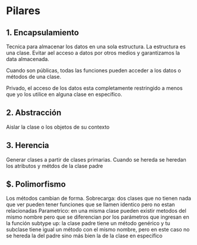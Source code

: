 # Pilares 

## 1. Encapsulamiento
Tecnica para almacenar los datos en una sola estructura. La estructura es una clase.
Evitar ael acceso a datos por otros medios y garantizamos la data almacenada. 

Cuando son públicas, todas las funciones pueden acceder a los datos o métodos de una clase. 

Privado, el acceso de los datos esta completamente restringido a menos que yo los utilice en alguna clase en específico. 

## 2. Abstracción
Aislar la clase o los objetos de su contexto

## 3. Herencia
Generar clases a partir de clases primarias. Cuando se hereda se heredan los atributos y métdos de la clase padre

## $. Polimorfismo
Los métodos cambian de forma. 
Sobrecarga:  dos clases que no tienen nada que ver pueden tener funciones que se llamen identico pero no estan relacionadas
Parametrico: en una misma clase pueden existir metodos del mismo nombre pero que se diferencian por los parámetros que ingresan en la función
subtype up: la clase padre tiene un método genérico y tu subclase tiene igual un método con el mismo nombre, pero en este caso no se hereda la del padre sino más bien la de la clase en específico